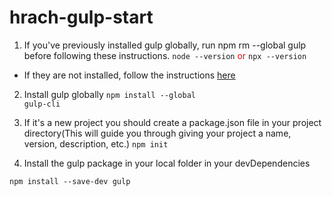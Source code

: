 # hrach-gulp-start

1. If you've previously installed gulp globally, run npm rm --global gulp before following these instructions.
   `node --version`
   <span style="color:red">or</span>
   `npx --version`

- If they are not installed, follow the instructions <a href="https://nodejs.org/en/">here</a>

2. Install gulp globally
   <code>npm install --global gulp-cli</code>

3. If it's a new project you should create a package.json file in your project directory(This will guide you through giving your project a name, version, description, etc.)
   <code>npm init</code>

4. Install the gulp package in your local folder in your devDependencies

<code>npm install --save-dev gulp</code>

